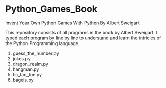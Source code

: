 # Python_Games_Book
Invent Your Own Python Games With Python By Albert Sweigart


This repository consists of all programs in the book by Albert Sweigart. 
I typed each program by line by line to understand and learn the intricies
of the Python Programming language.

1. guess_the_number.py
2. jokes.py
3. dragon_realm.py
4. hangman.py
5. tic_tac_toe.py
6. bagels.py 
